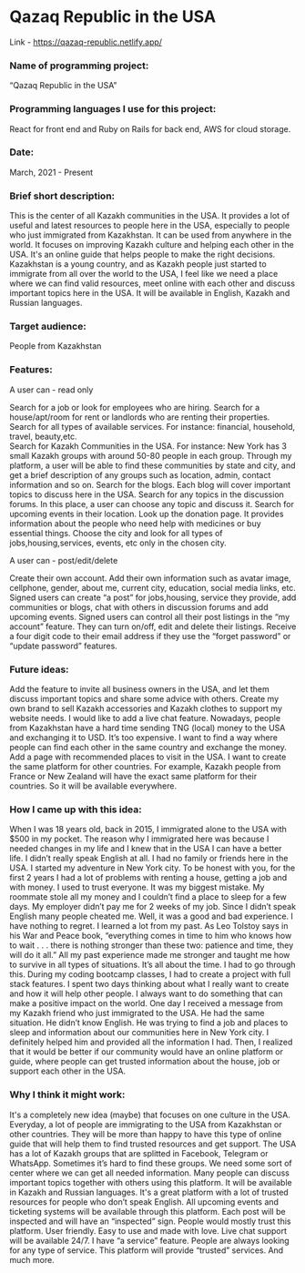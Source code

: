 # Qazaq Republic in the USA<!-- omit in toc -->
Link - https://qazaq-republic.netlify.app/

### Name of programming project:
“Qazaq Republic in the USA”

### Programming languages I use for this project:   
 React for front end and Ruby on Rails for back end, AWS for cloud storage.

### Date:
March, 2021 - Present 

### Brief short description: 
This is the center of all Kazakh communities in the USA. It provides a lot of useful and latest resources to people here in the USA, especially to people who just immigrated from Kazakhstan. It can be used from anywhere in the world. It focuses on improving Kazakh culture and helping each other in the USA. It's an online guide that helps people to make the right decisions. Kazakhstan is a young country, and as Kazakh people just started to immigrate from all over the world to the USA, I feel like we need a place where we can find valid resources, meet online with each other and discuss important topics here in the USA. It will be available in English, Kazakh and Russian languages.   

### Target audience: 
People from Kazakhstan  

### Features: 

A user can - read only 

Search for a job or look for employees who are hiring.
Search for a house/apt/room for rent or landlords who are renting their properties.
Search for all types of available services. For instance: financial, household, travel, beauty,etc.  
Search for Kazakh Communities in the USA. For instance: New York has 3 small Kazakh groups with around 50-80 people in each group. Through my platform, a user will be able to find these communities by state and city, and get a brief description of any groups such as location, admin, contact information and so on. 
Search for the blogs. Each blog will cover important topics to discuss here in the USA. 
Search for any topics in the discussion forums. In this place, a user can choose any topic and discuss it. 
Search for upcoming events in their location. 
Look up the donation page. It provides information about the people who need help with medicines or buy essential things. 
Choose the city and look for all types of jobs,housing,services, events, etc only in the chosen city. 

A user can - post/edit/delete 

Create their own account. 
Add their own information such as avatar image, cellphone, gender, about me, current city, education, social media links, etc. 
Signed users can create “a post” for jobs,housing, service they provide, add communities or blogs, chat with others in discussion forums and add upcoming events. 
Signed users can control all their post listings in the “my account” feature. They can turn on/off, edit and delete their listings. 
Receive a four digit code to their email address if they use the “forget password” or “update password” features.  






### Future ideas: 

Add the feature to invite all business owners in the USA, and let them discuss important topics and share some advice with others. 
Create my own brand to sell Kazakh accessories and Kazakh clothes to support my website needs. 
I would like to add a live chat feature. 
Nowadays, people from Kazakhstan have a hard time sending TNG (local) money to the USA and exchanging it to USD. It’s too expensive. I want to find a way where people can find each other in the same country and exchange the money.  
Add a page with recommended places to visit in the USA. 
I want to create the same platform for other countries. For example, Kazakh people from France or New Zealand will have the exact same platform for their countries. So it will be available everywhere. 


### How I came up with this idea:  

When I was 18 years old, back in 2015, I immigrated alone to the USA with $500 in my pocket. The reason why I immigrated here was because I needed changes in my life and I knew that in the USA I can have a better life. I didn’t really speak English at all. I had no family or friends here in the USA. I started my adventure in New York city. To be honest with you, for the first 2 years I had a lot of problems with renting a house, getting a job and with money. I used to trust everyone. It was my biggest mistake. My roommate stole all my money and I couldn’t find a place to sleep for a few days. My employer didn’t pay me for 2 weeks of my job. Since I didn’t speak English many people cheated me. Well, it was a good and bad experience. I have nothing to regret. I learned a lot from my past. As Leo Tolstoy says in his War and Peace book, “everything comes in time to him who knows how to wait . . . there is nothing stronger than these two: patience and time, they will do it all.” All my past experience made me stronger and taught me how to survive in all types of situations. It’s all about the time. I had to go through this. 
During my coding bootcamp classes, I had to create a project with full stack features. I spent two days thinking about what I really want to create and how it will help other people. I always want to do something that can make a positive impact on the world. One day I received a message from my Kazakh friend who just immigrated to the USA. He had the same situation. He didn’t know English. He was trying to find a job and places to sleep and  information about our communities here in New York city. I definitely helped him and provided all the information I had. Then, I realized that it would be better if our community would have an online platform or guide, where people can get trusted information about the house, job or support each other in the USA.



### Why I think it might work:

It's a completely new idea (maybe) that focuses on one culture in the USA.
Everyday, a lot of people are immigrating to the USA from Kazakhstan or other countries. They will be more than happy to have this type of online guide that will help them to find trusted resources and get support. 
The USA has a lot of Kazakh groups that are splitted in Facebook, Telegram or WhatsApp. Sometimes it’s hard to find these groups. We need some sort of center where we can get all needed information. 
Many people can discuss important topics together with others using this platform. 
It will be available in Kazakh and Russian languages. It's a great platform with a lot of trusted resources for people who don’t speak English. 
All upcoming events and ticketing systems will be available through this platform. 
Each post will be inspected and will have an “inspected” sign. People would mostly trust this platform. 
User friendly. Easy to use and made with love. 
Live chat support will be available 24/7. 
I have “a service” feature. People are always looking for any type of service. This platform will provide “trusted” services. 
And much more.



